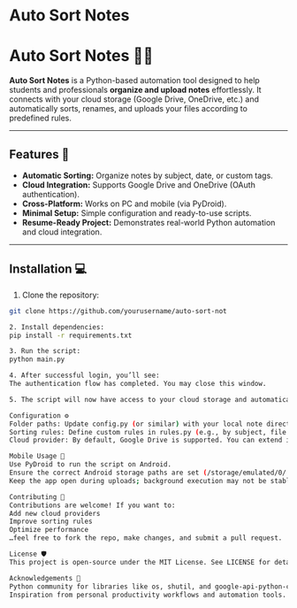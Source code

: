 # Auto Sort Notes

# Auto Sort Notes 📝✨

**Auto Sort Notes** is a Python-based automation tool designed to help students and professionals **organize and upload notes** effortlessly. It connects with your cloud storage (Google Drive, OneDrive, etc.) and automatically sorts, renames, and uploads your files according to predefined rules.

---

## Features 🚀

- **Automatic Sorting:** Organize notes by subject, date, or custom tags.  
- **Cloud Integration:** Supports Google Drive and OneDrive (OAuth authentication).  
- **Cross-Platform:** Works on PC and mobile (via PyDroid).  
- **Minimal Setup:** Simple configuration and ready-to-use scripts.  
- **Resume-Ready Project:** Demonstrates real-world Python automation and cloud integration.

---

## Installation 💻

1. Clone the repository:

```bash
git clone https://github.com/yourusername/auto-sort-not

2. Install dependencies:
pip install -r requirements.txt

3. Run the script:
python main.py

4. After successful login, you’ll see:
The authentication flow has completed. You may close this window.

5. The script will now have access to your cloud storage and automatically start sorting and uploading notes.

Configuration ⚙️
Folder paths: Update config.py (or similar) with your local note directories.
Sorting rules: Define custom rules in rules.py (e.g., by subject, file type, or date).
Cloud provider: By default, Google Drive is supported. You can extend it to other providers.

Mobile Usage 📱
Use PyDroid to run the script on Android.
Ensure the correct Android storage paths are set (/storage/emulated/0/...).
Keep the app open during uploads; background execution may not be stable.

Contributing 🤝
Contributions are welcome! If you want to:
Add new cloud providers
Improve sorting rules
Optimize performance
…feel free to fork the repo, make changes, and submit a pull request.

License 🛡️
This project is open-source under the MIT License. See LICENSE for details.

Acknowledgements 🙏
Python community for libraries like os, shutil, and google-api-python-client.
Inspiration from personal productivity workflows and automation tools.
